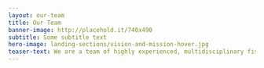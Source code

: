 ```yaml
---
layout: our-team 
title: Our Team
banner-image: http://placehold.it/740x490
subtitle: Some subtitle text
hero-image: landing-sections/vision-and-mission-hover.jpg
teaser-text: We are a team of highly experienced, multidisciplinary fishery management and regional experts, fishers and conservationists with unparalleled fishery, management, and community expertise spanning the entire North Pacific.
---
```

